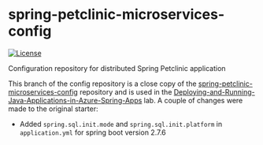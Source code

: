 # spring-petclinic-microservices-config

[![License](https://img.shields.io/badge/License-Apache%202.0-blue.svg)](https://opensource.org/licenses/Apache-2.0)

Configuration repository for distributed Spring Petclinic application

This branch of the config repository is a close copy of the [spring-petclinic-microservices-config](https://github.com/spring-petclinic/spring-petclinic-microservices-config) repository and is used in the [Deploying-and-Running-Java-Applications-in-Azure-Spring-Apps](https://github.com/MicrosoftLearning/Deploying-and-Running-Java-Applications-in-Azure-Spring-Apps) lab. A couple of changes were made to the original starter:

- Added `spring.sql.init.mode` and `spring.sql.init.platform` in `application.yml` for spring boot version 2.7.6
